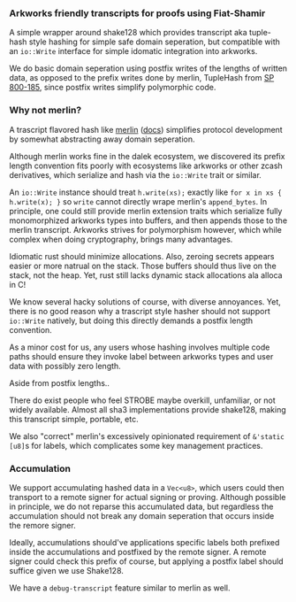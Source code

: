 ### Arkworks friendly transcripts for proofs using Fiat-Shamir

A simple wrapper around shake128 which provides transcript aka
tuple-hash style hashing for simple safe domain seperation, but
compatible with an `io::Write` interface for simple idomatic
integration into arkworks.

We do basic domain seperation using postfix writes of the lengths
of written data, as opposed to the prefix writes done by merlin, 
TupleHash from [SP 800-185](https://csrc.nist.gov/publications/detail/sp/800-185/final),
since postfix writes simplify polymorphic code.

### Why not merlin?

A trascript flavored hash like [merlin](https://merlin.cool/)
([docs](https://docs.rs/merlin/latest/merlin/)) simplifies protocol
development by somewhat abstracting away domain seperation.

Although merlin works fine in the dalek ecosystem, we discovered its
prefix length convention fits poorly with ecosystems like arkworks or
other zcash derivatives, which serialize and hash via the `io::Write`
trait or similar.

An `io::Write` instance should treat `h.write(xs);` exactly like
`for x in xs { h.write(x); }` so `write` cannot directly wrape
merlin's `append_bytes`.  In principle, one could still provide
merlin extension traits which serialize fully monomorphized arkworks
types into buffers, and then appends those to the merlin transcript.
Arkworks strives for polymorphism however, which while complex when
doing cryptography, brings many advantages.

Idiomatic rust should minimize allocations.  Also, zeroing secrets
appears easier or more natrual on the stack.  Those buffers should
thus live on the stack, not the heap.  Yet, rust still lacks dynamic
stack allocations ala alloca in C!

We know several hacky solutions of course, with diverse annoyances.
Yet, there is no good reason why a trascript style hasher should not
support `io::Write` natively, but doing this directly demands a
postfix length convention.

As a minor cost for us, any users whose hashing involves multiple
code paths should ensure they invoke label between arkworks types
and user data with possibly zero length.

Aside from postfix lengths..

There do exist people who feel STROBE maybe overkill, unfamiliar,
or not widely available.  Almost all sha3 implementations provide
shake128, making this transcript simple, portable, etc.

We also "correct" merlin's excessively opinionated requirement of
`&'static [u8]`s for labels, which complicates some key management
practices.
 
### Accumulation

We support accumulating hashed data in a `Vec<u8>`, which users could
then transport to a remote signer for actual signing or proving.
Although possible in principle, we do not reparse this accumulated data,
but regardless the accumulation should not break any domain seperation
that occurs inside the remore signer.

Ideally, accumulations should've applications specific labels both
prefixed inside the accumulations and postfixed by the remote signer.
A remote signer could check this prefix of course, but applying a
postfix label should suffice given we use Shake128.

We have a `debug-transcript` feature similar to merlin as well.
